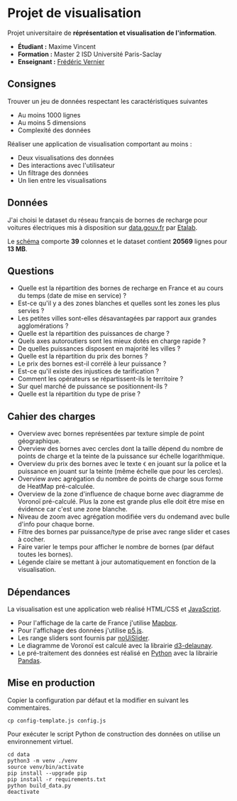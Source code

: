 # Projet de visualisation
Projet universitaire de **réprésentation et visualisation de l'information**.
* **Étudiant :** Maxime Vincent
* **Formation :** Master 2 ISD Université Paris-Saclay
* **Enseignant :** [Frédéric Vernier](http://vernier.frederic.free.fr/)

## Consignes
Trouver un jeu de données respectant les caractéristiques suivantes
* Au moins 1000 lignes
* Au moins 5 dimensions
* Complexité des données

Réaliser une application de visualisation comportant au moins :
* Deux visualisations des données
* Des interactions avec l'utilisateur
* Un filtrage des données
* Un lien entre les visualisations

## Données
J'ai choisi le dataset du réseau français de bornes de recharge pour voitures électriques
mis à disposition sur
[data.gouv.fr](https://www.data.gouv.fr/fr/datasets/fichier-consolide-des-bornes-de-recharge-pour-vehicules-electriques/)
par [Etalab](https://www.data.gouv.fr/fr/organizations/etalab/).

Le [schéma](https://schema.data.gouv.fr/etalab/schema-irve/2.0.3/documentation.html)
comporte **39** colonnes et le dataset contient **20569** lignes pour **13 MB**.

## Questions
* Quelle est la répartition des bornes de recharge en France et au cours du temps (date de mise en service) ?
* Est-ce qu'il y a des zones blanches et quelles sont les zones les plus servies ?
* Les petites villes sont-elles désavantagées par rapport aux grandes agglomérations ?
* Quelle est la répartition des puissances de charge ?
* Quels axes autoroutiers sont les mieux dotés en charge rapide ?
* De quelles puissances disposent en majorité les villes ?
* Quelle est la répartition du prix des bornes ?
* Le prix des bornes est-il corrélé à leur puissance ?
* Est-ce qu'il existe des injustices de tarification ?
* Comment les opérateurs se répartissent-ils le territoire ?
* Sur quel marché de puissance se positionnent-ils ?
* Quelle est la répartition du type de prise ?

## Cahier des charges
* Overview avec bornes représentées par texture simple de point géographique.
* Overview des bornes avec cercles dont la taille dépend du nombre de points de charge
et la teinte de la puissance sur échelle logarithmique.
* Overview du prix des bornes avec le texte `€` en jouant sur la police et la puissance
en jouant sur la teinte (même échelle que pour les cercles).
* Overview avec agrégation du nombre de points de charge sous forme de HeatMap pré-calculée.
* Overview de la zone d'influence de chaque borne avec diagramme de Voronoï pré-calculé.
Plus la zone est grande plus elle doit être mise en évidence car c'est une zone blanche.
* Niveau de zoom avec agrégation modifiée vers du ondemand avec bulle d'info pour chaque borne.
* Filtre des bornes par puissance/type de prise avec range slider et cases à cocher.
* Faire varier le temps pour afficher le nombre de bornes (par défaut toutes les bornes).
* Légende claire se mettant à jour automatiquement en fonction de la visualisation.

## Dépendances
La visualisation est une application web réalisé HTML/CSS et [JavaScript](https://developer.mozilla.org/fr/docs/Learn/JavaScript/First_steps/What_is_JavaScript).
* Pour l'affichage de la carte de France j'utilise [Mapbox](https://www.mapbox.com/).
* Pour l'affichage des données j'utilise [p5.js](https://p5js.org/).
* Les range sliders sont fournis par [noUiSlider](https://github.com/leongersen/noUiSlider/releases).
* Le diagramme de Voronoï est calculé avec la librairie [d3-delaunay](https://github.com/d3/d3-delaunay).
* Le pré-traitement des données est réalisé en [Python](https://www.python.org/) 
avec la librairie [Pandas](https://pandas.pydata.org/).

## Mise en production
Copier la configuration par défaut et la modifier en suivant les commentaires.
```shell
cp config-template.js config.js
```

Pour exécuter le script Python de construction des données on utilise un environnement virtuel.
```shell
cd data
python3 -m venv ./venv
source venv/bin/activate
pip install --upgrade pip
pip install -r requirements.txt
python build_data.py
deactivate
```
